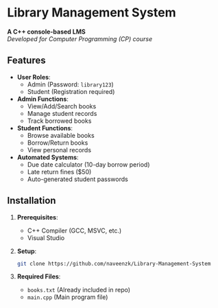 # Library Management System

**A C++ console-based LMS**  
*Developed for Computer Programming (CP) course*

## Features
- **User Roles**:
  - Admin (Password: `library123`)
  - Student (Registration required)
- **Admin Functions**:
  - View/Add/Search books
  - Manage student records
  - Track borrowed books
- **Student Functions**:
  - Browse available books
  - Borrow/Return books
  - View personal records
- **Automated Systems**:
  - Due date calculator (10-day borrow period)
  - Late return fines ($50)
  - Auto-generated student passwords

## Installation
1. **Prerequisites**:
   - C++ Compiler (GCC, MSVC, etc.)
   - Visual Studio

2. **Setup**:
   ```bash
   git clone https://github.com/naveenzk/Library-Management-System

   ```
3. **Required Files**:
   - `books.txt` (Already included in repo)
   - `main.cpp` (Main program file)
